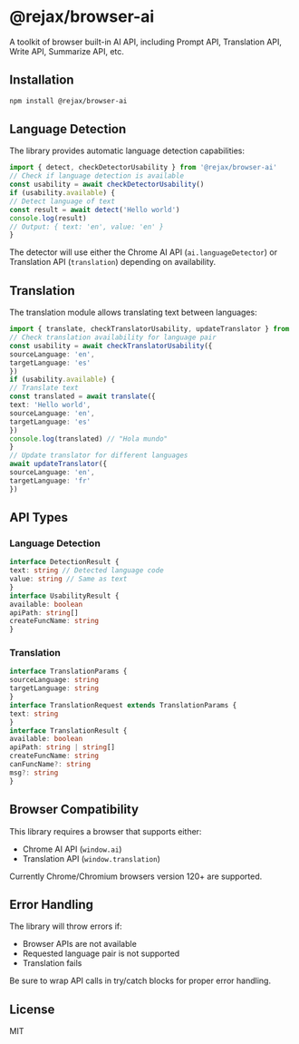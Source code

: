 # @rejax/browser-ai

A toolkit of browser built-in AI API, including Prompt API, Translation API, Write API, Summarize API, etc.

## Installation

```bash
npm install @rejax/browser-ai
```


## Language Detection

The library provides automatic language detection capabilities:

```typescript
import { detect, checkDetectorUsability } from '@rejax/browser-ai'
// Check if language detection is available
const usability = await checkDetectorUsability()
if (usability.available) {
// Detect language of text
const result = await detect('Hello world')
console.log(result)
// Output: { text: 'en', value: 'en' }
}
```


The detector will use either the Chrome AI API (`ai.languageDetector`) or Translation API (`translation`) depending on availability.

## Translation

The translation module allows translating text between languages:

```typescript
import { translate, checkTranslatorUsability, updateTranslator } from '@rejax/browser-ai'
// Check translation availability for language pair
const usability = await checkTranslatorUsability({
sourceLanguage: 'en',
targetLanguage: 'es'
})
if (usability.available) {
// Translate text
const translated = await translate({
text: 'Hello world',
sourceLanguage: 'en',
targetLanguage: 'es'
})
console.log(translated) // "Hola mundo"
}
// Update translator for different languages
await updateTranslator({
sourceLanguage: 'en',
targetLanguage: 'fr'
})
```


## API Types

### Language Detection

```typescript
interface DetectionResult {
text: string // Detected language code
value: string // Same as text
}
interface UsabilityResult {
available: boolean
apiPath: string[]
createFuncName: string
}
```

### Translation

```typescript
interface TranslationParams {
sourceLanguage: string
targetLanguage: string
}
interface TranslationRequest extends TranslationParams {
text: string
}
interface TranslationResult {
available: boolean
apiPath: string | string[]
createFuncName: string
canFuncName?: string
msg?: string
}
```


## Browser Compatibility

This library requires a browser that supports either:

- Chrome AI API (`window.ai`)
- Translation API (`window.translation`) 

Currently Chrome/Chromium browsers version 120+ are supported.

## Error Handling

The library will throw errors if:

- Browser APIs are not available
- Requested language pair is not supported
- Translation fails

Be sure to wrap API calls in try/catch blocks for proper error handling.

## License

MIT